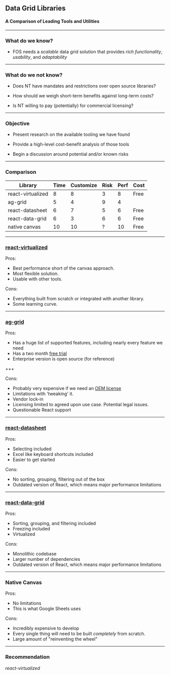 ## Data Grid Libraries
#### A Comparison of Leading Tools and Utilities

---

### What do we know?

* FOS needs a _scalable_ data grid solution that provides _rich functionality_, _usability_, and _adaptability_

---

### What do we not know?

* Does NT have mandates and restrictions over open source libraries?

* How should we weigh short-term benefits against long-term costs?

* Is NT willing to pay (potentially) for commercial licensing?

---

### Objective

* Present research on the available tooling we have found 

* Provide a high-level cost-benefit analysis of those tools

* Begin a discussion around potential and/or known risks

---

### Comparison 

| Library           | Time | Customize | Risk   | Perf    | Cost  |
| ----------------- | ---- | --------- | ------ | ------- | ----- |
| react-virtualized |  8   |  8        | 3      |  8      | Free  |
| ag-grid           |  5   |  4        | 9      |  4      | $$$$  |
| react-datasheet   |  6   |  7        | 5      |  6      | Free  |
| react-data-grid   |  6   |  3        | 6      |  6      | Free  |
| native canvas     | 10   | 10        | ?      | 10      | Free  |

---

### [react-virtualized](https://bvaughn.github.io/react-virtualized/#/components/List)

Pros: 
* Best performance short of the canvas approach. 
* Most flexible solution. 
* Usable with other tools.

Cons: 
* Everything built from scratch or integrated with another library.
* Some learning curve.

--- 

### [ag-grid](https://www.ag-grid.com/)

Pros:
* Has a huge list of supported features, including nearly every feature we need
* Has a two month [free trial](https://www.ag-grid.com/start-trial.php)
* Enterprise version is open source (for reference)

+++

Cons:

* Probably very expensive if we need an [OEM license](https://www.ag-grid.com/license-pricing)
* Limitations with 'tweaking' it.
* Vendor lock-in
* Licensing limited to agreed upon use case. Potential legal issues.
* Questionable React support

---

### [react-datasheet](https://nadbm.github.io/react-datasheet/)

Pros:
* Selecting included
* Excel like keyboard shortcuts included
* Easier to get started 

Cons:
* No sorting, grouping, filtering out of the box
* Outdated version of React, which means major performance limitations

---

### [react-data-grid](http://adazzle.github.io/react-data-grid/)

Pros:
* Sorting, grouping, and filtering included
* Freezing included
* Virtualized

Cons:
* Monolithic codebase
* Larger number of dependencies
* Outdated version of React, which means major performance limitations

---

### Native Canvas

Pros:
* No limitations
* This is what Google Sheets uses

Cons:
* Incredibly expensive to develop
* Every single thing will need to be built _completely_ from scratch.
* Large amount of "reinventing the wheel"

---

### Recommendation

*react-virtualized*
